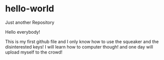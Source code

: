 # hello-world
Just another Repository


Hello everybody!

This is my first github file and I only know how to use the squeaker and the disinterested keys!
I will learn how to computer though! and one day will upload myself to the crowd!
